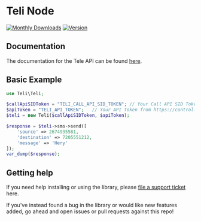 # Teli Node
[![Monthly Downloads](https://poser.pugx.org/teli/teli-php/d/monthly)](//packagist.org/packages/teli/teli-php)
[![Version](https://poser.pugx.org/teli/teli-php/version)](//packagist.org/packages/teli/teli-php)


## Documentation
The documentation for the Tele API can be found [here](https://apidocs.teleapi.net/api/).

## Basic Example
```php
use Teli\Teli;

$callApiSIDToken = "TELI_CALL_API_SID_TOKEN"; // Your Call API SID Token from https://control.teli.net
$apiToken = "TELI_API_TOKEN";   // Your API Token from https://control.teli.net
$teli = new Teli($callApiSIDToken, $apiToken);

$response = $teli->sms->send([
    'source' => 2674935581,
    'destination' => 7205551212,
    'message' => 'Hery'
]);
var_dump($response);
```
## Getting help
If you need help installing or using the library, please [file a support ticket](https://teli.net/contact/) here.

If you've instead found a bug in the library or would like new features added, go ahead and open issues or pull requests against this repo!